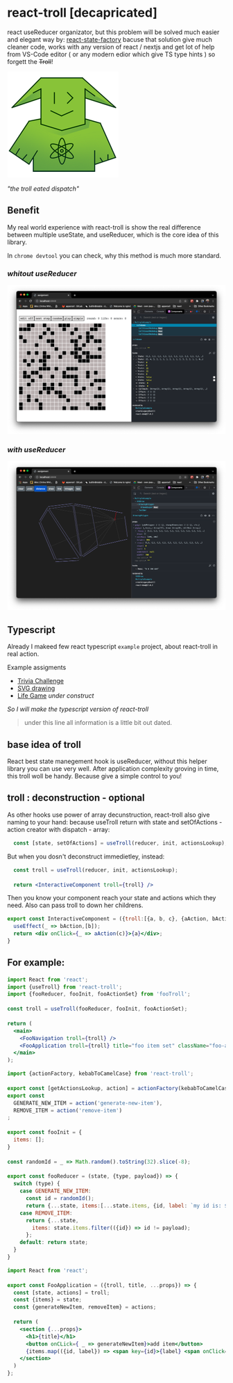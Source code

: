 # react-troll [decapricated]
react useReducer organizator,
but this problem will be solved much easier and elegant way by:
[react-state-factory](https://www.npmjs.com/package/react-state-factory)
bacuse that solution give much cleaner code, works with any version of react / nextjs and get lot of help from VS-Code editor ( or any modern edior which give TS type hints ) so forgett the ~~Troll~~!

![react-troll-logo](./doc/react-troll-logo-small.png)

*"the troll eated dispatch"*

## Benefit
My real world experience with react-troll is show the real difference between multiple useState, and useReducer, which is the core idea of this library.

In ```chrome devtool``` you can check, why this method is much more standard.

### *whitout useReducer*
![whitout useReducer](./doc/without-useReducer.png)

### *with useReducer*
![with useReducer](./doc/troll-useReduce.png)

## Typescript
Already I makeed few react typescript ```example``` project, about react-troll in real action. 

Example assigments 
  - [Trivia Challenge](https://github.com/Pengeszikra/trivia-chellenge-assignment)
  - [SVG drawing](https://github.com/Pengeszikra/svg-draw-assignment)
  - [Life Game](https://github.com/Pengeszikra/live-game-assignment) *under construct*



*So I will make the typescript version of react-troll*

> under this line all information is a little bit out dated.

## base idea of troll
React best state manegement hook is useReducer, without this helper library you can use very well.
After application complexity groving in time, this troll woll be handy. Because give a simple control to you!

## troll : deconstruction - optional

As other hooks use power of array decunstruction, react-troll also give naming to your hand:
because useTroll return with state and setOfActions - action creator with dispatch - array:
```jsx
  const [state, setOfActions] = useTroll(reducer, init, actionsLookup);
```
But when you dosn't deconstruct immedietley, instead:
```jsx
  const troll = useTroll(reducer, init, actionsLookup);

  return <InteractiveComponent troll={troll} />
```
Then you know your component reach your state and actions which they need.
Also can pass troll to down her childrens.
```jsx
export const InteractiveComponent = ({troll:[{a, b, c}, {aAction, bAction}]}) => {
  useEffect(_ => bAction,[b]);
  return <div onClick={_ => aAction(c)}>{a}</div>;
}
```

## For example:

```jsx
import React from 'react';
import {useTroll} from 'react-troll';
import {fooReducer, fooInit, fooActionSet} from 'fooTroll';

const troll = useTroll(fooReducer, fooInit, fooActionSet);

return (
  <main>
    <FooNavigation troll={troll} />
    <FooApplication troll={troll} title="foo item set" className="foo-application" />
  </main>
);
```

```jsx
import {actionFactory, kebabToCamelCase} from 'react-troll';

export const [getActionsLookup, action] = actionFactory(kebabToCamelCase);
export const 
  GENERATE_NEW_ITEM = action('generate-new-item'),
  REMOVE_ITEM = action('remove-item')
;

export const fooInit = {
  items: [];
}

const randomId = _ => Math.random().toString(32).slice(-8);

export const fooReducer = (state, {type, payload}) => {
  switch (type) {
    case GENERATE_NEW_ITEM: 
      const id = randomId();
      return {...state, items:[...state.items, {id, label: `my id is: ${id}`}]};
    case REMOVE_ITEM: 
      return {...state, 
        items: state.items.filter(({id}) => id != payload);
      };
    default: return state;
  }
}
```

```jsx
import React from 'react';

export const FooApplication = ({troll, title, ...props}) => {
  const [state, actions] = troll;
  const {items} = state;
  const {generateNewItem, removeItem} = actions;

  return (
    <section {...props}>
      <h1>{title}</h1>
      <button onCLick={ _ => generateNewItem}>add item</button>
      {items.map(({id, label}) => <span key={id}>{label} <span onClick={_ => removeItem(id)}>X</span></span>)}
    </section>
  )
};
```